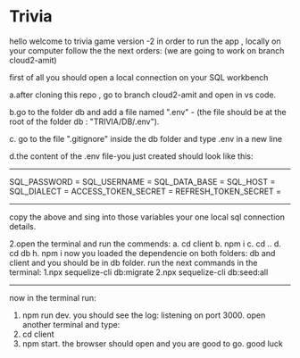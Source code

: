 # Trivia


hello welcome to trivia game version -2
in order to run the app , locally on your computer follow the the next orders:
(we are going to work on branch cloud2-amit)



first of all you should open a local connection on your SQL workbench

a.after cloning this repo , go to branch cloud2-amit and open in vs code.

b.go to the folder db and add a file named ".env" - (the file should be at the root of the folder db : "TRIVIA/DB/.env").

c. go to the file ".gitignore" inside the db folder and type .env in a new line

d.the content of the .env file-you just created should look like this:

---

SQL_PASSWORD =
SQL_USERNAME =
SQL_DATA_BASE =
SQL_HOST =
SQL_DIALECT =
ACCESS_TOKEN_SECRET =
REFRESH_TOKEN_SECRET =

----

copy the above and sing into those variables your one local sql connection details.

2.open the terminal and run the commends:
a. cd client
b. npm i
c. cd ..
d. cd db
h. npm i
now you loaded the dependencie on both folders: db and client and you should be in db folder.
run the next commands in the terminal:
1.npx sequelize-cli db:migrate
2.npx sequelize-cli db:seed:all

---

now in the terminal run:

1. npm run dev. you should see the log: listening on port 3000.
   open another terminal and type:
1. cd client
1. npm start. the browser should open and you are good to go.
   good luck
